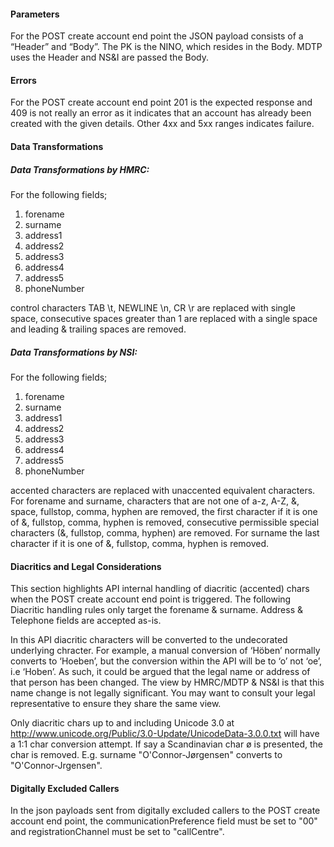 #### Parameters

For the POST create account end point the JSON payload consists of a “Header” and “Body”.
The PK is the NINO, which resides in the Body.
MDTP uses the Header and NS&I are passed the Body.

#### Errors

For the POST create account end point 201 is the expected response and 409 is not really an error as it indicates that
an account has already been created with the given details. Other 4xx and 5xx ranges indicates failure.

#### Data Transformations

##### Data Transformations by HMRC:

For the following fields;

1. forename
2. surname
3. address1
4. address2
5. address3
6. address4
7. address5
8. phoneNumber

control characters TAB \t, NEWLINE \n, CR \r are replaced with single space, consecutive spaces greater than 1
are replaced with a single space and leading & trailing spaces are removed.

##### Data Transformations by NSI:

For the following fields;

1. forename
2. surname
3. address1
4. address2
5. address3
6. address4
7. address5
8. phoneNumber

accented characters are replaced with unaccented equivalent characters. For forename and surname, characters that
are not one of a-z, A-Z, &, space, fullstop, comma, hyphen are removed, the first character if it is one of &,
fullstop, comma, hyphen is removed, consecutive permissible special characters (&, fullstop, comma, hyphen) are
removed. For surname the last character if it is one of &, fullstop, comma, hyphen is removed.

#### Diacritics and Legal Considerations

This section highlights API internal handling of diacritic (accented) chars when the POST create account end point is triggered.
The following Diacritic handling rules only target the forename & surname.  Address & Telephone fields are accepted as-is.

In this API diacritic characters will be converted to the undecorated underlying chracter. For example, a manual conversion of
‘Höben’ normally converts to ‘Hoeben’, but the conversion within the API will be to ‘o’ not ‘oe’, i.e ‘Hoben’.  As such, it could
 be argued that the legal name or address of that person has been changed.  The view by HMRC/MDTP & NS&I is that this name change is not legally
 significant. You may want to consult your legal representative to ensure they share the same view.

Only diacritic chars up to and including Unicode 3.0 at http://www.unicode.org/Public/3.0-Update/UnicodeData-3.0.0.txt
will have a 1:1 char conversion attempt.  If say a Scandinavian char ø is presented, the char is removed. E.g. surname
"O'Connor-Jørgensen" converts to "O'Connor-Jrgensen".

#### Digitally Excluded Callers

In the json payloads sent from digitally excluded callers to the POST create account end point, the communicationPreference
field must be set to "00" and registrationChannel must be set to "callCentre".